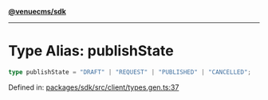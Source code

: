 [**@venuecms/sdk**](../Index.md)

***

# Type Alias: publishState

```ts
type publishState = "DRAFT" | "REQUEST" | "PUBLISHED" | "CANCELLED";
```

Defined in: [packages/sdk/src/client/types.gen.ts:37](https://github.com/venuecms/sdk/blob/bc8b8c4174423a3d8d92fe0cce4d46883acf7584/packages/sdk/src/client/types.gen.ts#L37)
